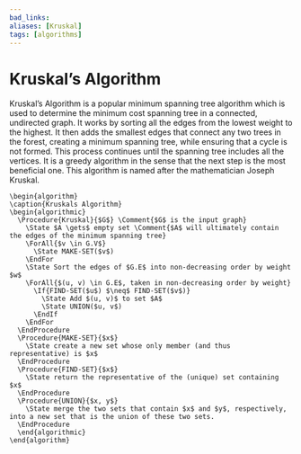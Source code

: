 ```yaml
---
bad_links: 
aliases: [Kruskal]
tags: [algorithms]
---
```

# Kruskal’s Algorithm

Kruskal’s Algorithm is a popular minimum spanning tree algorithm which is used to determine the minimum cost spanning tree in a connected, undirected graph. It works by sorting all the edges from the lowest weight to the highest. It then adds the smallest edges that connect any two trees in the forest, creating a minimum spanning tree, while ensuring that a cycle is not formed. This process continues until the spanning tree includes all the vertices. It is a greedy algorithm in the sense that the next step is the most beneficial one. This algorithm is named after the mathematician Joseph Kruskal.

```pseudo
\begin{algorithm}
\caption{Kruskals Algorithm}
\begin{algorithmic}
  \Procedure{Kruskal}{$G$} \Comment{$G$ is the input graph}
	\State $A \gets$ empty set \Comment{$A$ will ultimately contain the edges of the minimum spanning tree}
	\ForAll{$v \in G.V$} 
	  \State MAKE-SET($v$) 
	\EndFor
	\State Sort the edges of $G.E$ into non-decreasing order by weight $w$
	\ForAll{$(u, v) \in G.E$, taken in non-decreasing order by weight}
	  \If{FIND-SET($u$) $\neq$ FIND-SET($v$)}
		\State Add $(u, v)$ to set $A$
		\State UNION($u, v$)
	  \EndIf
	\EndFor
  \EndProcedure
  \Procedure{MAKE-SET}{$x$} 
    \State create a new set whose only member (and thus representative) is $x$
  \EndProcedure
  \Procedure{FIND-SET}{$x$}
    \State return the representative of the (unique) set containing $x$
  \EndProcedure
  \Procedure{UNION}{$x, y$}
    \State merge the two sets that contain $x$ and $y$, respectively, into a new set that is the union of these two sets.
  \EndProcedure
  \end{algorithmic}
\end{algorithm}
```